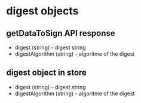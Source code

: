 # digest objects 

## getDataToSign API response
+ digest (string) - digest string
+ digestAlgorithm (string) - algoritme of the digest

## digest object in store 
+ digest (string) - digest string
+ digestAlgorithm (string) - algoritme of the digest

